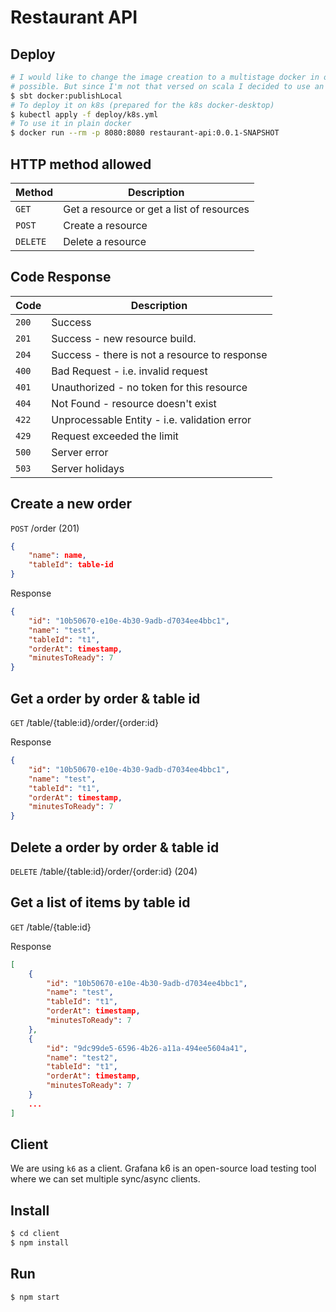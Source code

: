 # Restaurant API

## Deploy

```bash
# I would like to change the image creation to a multistage docker in order to reduce the image size as much as
# possible. But since I'm not that versed on scala I decided to use an automatic packager.
$ sbt docker:publishLocal
# To deploy it on k8s (prepared for the k8s docker-desktop)
$ kubectl apply -f deploy/k8s.yml
# To use it in plain docker
$ docker run --rm -p 8080:8080 restaurant-api:0.0.1-SNAPSHOT
```

## HTTP method allowed

|  Method  | Description                               |
| -------- |-------------------------------------------|
| `GET`    | Get a resource or get a list of resources |
| `POST`   | Create a resource                         |
| `DELETE` | Delete a resource                         |

## Code Response

|  Code  |                         Description                          |
| ------ | ------------------------------------------------------------ |
| `200`  | Success                                                      |
| `201`  | Success - new resource build.                                |
| `204`  | Success - there is not a resource to response                |
| `400`  | Bad Request - i.e. invalid request                           |
| `401`  | Unauthorized - no token for this resource                    |
| `404`  | Not Found - resource doesn't exist                           |
| `422`  | Unprocessable Entity - i.e. validation error                 |
| `429`  | Request exceeded the limit                                   |
| `500`  | Server error                                                 |
| `503`  | Server holidays                                              |

## Create a new order

`POST` /order (201)

```json
{
    "name": name,
    "tableId": table-id
}
```

Response

```json
{
    "id": "10b50670-e10e-4b30-9adb-d7034ee4bbc1",
    "name": "test",
    "tableId": "t1",
    "orderAt": timestamp,
    "minutesToReady": 7
}
```

## Get a order by order & table id

`GET` /table/{table:id}/order/{order:id}

Response

```json
{
    "id": "10b50670-e10e-4b30-9adb-d7034ee4bbc1",
    "name": "test",
    "tableId": "t1",
    "orderAt": timestamp,
    "minutesToReady": 7
}
```

## Delete a order by order & table id

`DELETE` /table/{table:id}/order/{order:id} (204)

## Get a list of items by table id

`GET` /table/{table:id}

Response

```json
[
    {
        "id": "10b50670-e10e-4b30-9adb-d7034ee4bbc1",
        "name": "test",
        "tableId": "t1",
        "orderAt": timestamp,
        "minutesToReady": 7
    },
    {
        "id": "9dc99de5-6596-4b26-a11a-494ee5604a41",
        "name": "test2",
        "tableId": "t1",
        "orderAt": timestamp,
        "minutesToReady": 7
    }
    ...
]
```

## Client

We are using `k6` as a client. Grafana k6 is an open-source load testing tool where we can set multiple sync/async clients.

## Install

```bash
$ cd client
$ npm install
```

## Run

```bash
$ npm start
```
